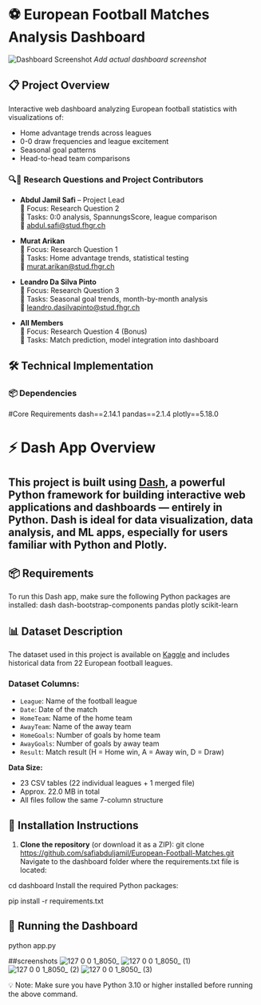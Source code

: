 # ⚽ European Football Matches Analysis Dashboard

![Dashboard Screenshot](screenshot.png) *Add actual dashboard screenshot*

## 📋 Project Overview
Interactive web dashboard analyzing European football statistics with visualizations of:
- Home advantage trends across leagues
- 0-0 draw frequencies and league excitement
- Seasonal goal patterns
- Head-to-head team comparisons

### 🔍👥 Research Questions and Project Contributors

- **Abdul Jamil Safi** – Project Lead  
  🔹 Focus: Research Question 2  
  🔹 Tasks: 0:0 analysis, SpannungsScore, league comparison  
  📧 abdul.safi@stud.fhgr.ch

- **Murat Arikan**  
  🔹 Focus: Research Question 1  
  🔹 Tasks: Home advantage trends, statistical testing  
  📧 murat.arikan@stud.fhgr.ch

- **Leandro Da Silva Pinto**  
  🔹 Focus: Research Question 3  
  🔹 Tasks: Seasonal goal trends, month-by-month analysis  
  📧 leandro.dasilvapinto@stud.fhgr.ch

- **All Members**  
  🔹 Focus: Research Question 4 (Bonus)  
  🔹 Tasks: Match prediction, model integration into dashboard


## 🛠️ Technical Implementation

### 📦 Dependencies

#Core Requirements
dash==2.14.1
pandas==2.1.4
plotly==5.18.0

# ⚡ Dash App Overview

This project is built using [Dash](https://dash.plotly.com/), a powerful Python framework for building interactive web applications and dashboards — entirely in Python. Dash is ideal for data visualization, data analysis, and ML apps, especially for users familiar with Python and Plotly.
---
## 📦 Requirements

To run this Dash app, make sure the following Python packages are installed:
dash
dash-bootstrap-components
pandas
plotly
scikit-learn

## 📊 Dataset Description

The dataset used in this project is available on [Kaggle](https://www.kaggle.com/datasets/flynn28/european-football-matches) and includes historical data from 22 European football leagues.

### Dataset Columns:
- `League`: Name of the football league
- `Date`: Date of the match
- `HomeTeam`: Name of the home team
- `AwayTeam`: Name of the away team
- `HomeGoals`: Number of goals by home team
- `AwayGoals`: Number of goals by away team
- `Result`: Match result (H = Home win, A = Away win, D = Draw)

**Data Size:**  
- 23 CSV tables (22 individual leagues + 1 merged file)  
- Approx. 22.0 MB in total  
- All files follow the same 7-column structure

## 🔧 Installation Instructions

1. **Clone the repository** (or download it as a ZIP):
git clone https://github.com/safiabduljamil/European-Football-Matches.git
Navigate to the dashboard folder where the requirements.txt file is located:

cd  dashboard
Install the required Python packages:

pip install -r requirements.txt

## 🚀 Running the Dashboard
python app.py

##screenshots
![127 0 0 1_8050_](https://github.com/user-attachments/assets/89b2a9e5-888e-4b6b-90b2-c2afc4aa388c)
![127 0 0 1_8050_ (1)](https://github.com/user-attachments/assets/ac13222c-a493-451b-b18a-ffb47d568ed8)
![127 0 0 1_8050_ (2)](https://github.com/user-attachments/assets/f1205a00-4cd1-45d1-aed3-312b0619e889)
![127 0 0 1_8050_ (3)](https://github.com/user-attachments/assets/4be6b63c-b10c-4ae0-9a57-8535936a17ac)


💡 Note: Make sure you have Python 3.10 or higher installed before running the above command.
```bash

